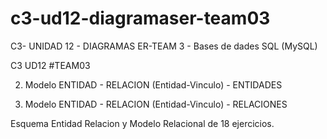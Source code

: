 # c3-ud12-diagramaser-team03
C3- UNIDAD 12 - DIAGRAMAS ER-TEAM 3 - 
Bases de dades SQL (MySQL)

C3 UD12  #TEAM03

2. Modelo ENTIDAD - RELACION (Entidad-Vinculo) - ENTIDADES

3. Modelo ENTIDAD - RELACION (Entidad-Vinculo) - RELACIONES

Esquema Entidad Relacion y Modelo Relacional de 18 ejercicios.

